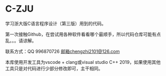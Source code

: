 # C-ZJU
学习浙大版C语言程序设计（第三版）用到的代码。

第一次接触Github，在尝试用各种软件看看哪个最顺手，所以代码仓库可能有点乱。。。请谅解。

联系方式：QQ 996870726
          邮箱chengzhi2101@126.com
          
本库使用开发工具为vscode + clang或visual studio C++ 2019，如果使用其他工具只是对代码进行少部分修改即可，主干相同。
